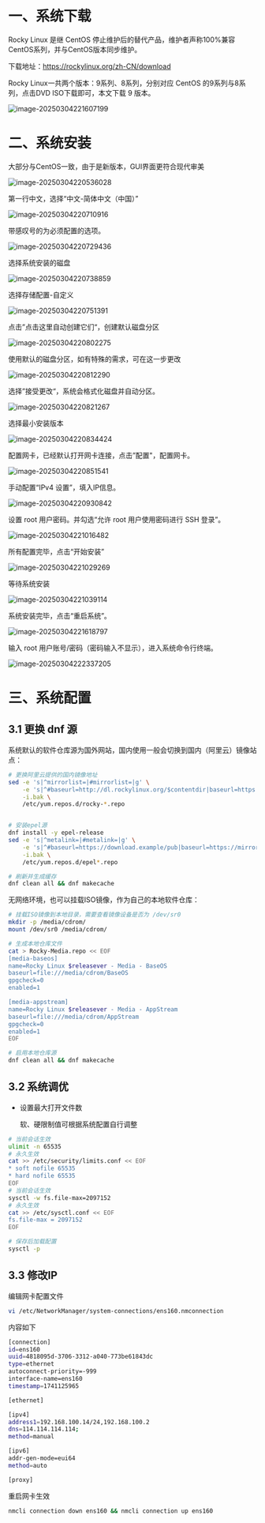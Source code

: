 # 一、系统下载

Rocky Linux 是继 CentOS 停止维护后的替代产品，维护者声称100%兼容CentOS系列，并与CentOS版本同步维护。

下载地址：https://rockylinux.org/zh-CN/download

Rocky Linux一共两个版本：9系列、8系列，分别对应 CentOS 的9系列与8系列，点击DVD ISO下载即可，本文下载 9 版本。

![image-20250304221607199](./06-Rocky%20Linux%209.5%E5%AE%89%E8%A3%85%E9%85%8D%E7%BD%AE/image-20250304221607199.png)

# 二、系统安装

大部分与CentOS一致，由于是新版本，GUI界面更符合现代审美

![image-20250304220536028](./06-Rocky%20Linux%209.5%E5%AE%89%E8%A3%85%E9%85%8D%E7%BD%AE/image-20250304220536028.png)

第一行中文，选择“中文-简体中文（中国）”

![image-20250304220710916](./06-Rocky%20Linux%209.5%E5%AE%89%E8%A3%85%E9%85%8D%E7%BD%AE/image-20250304220710916.png)

带感叹号的为必须配置的选项。

![image-20250304220729436](./06-Rocky%20Linux%209.5%E5%AE%89%E8%A3%85%E9%85%8D%E7%BD%AE/image-20250304220729436.png)

选择系统安装的磁盘

![image-20250304220738859](./06-Rocky%20Linux%209.5%E5%AE%89%E8%A3%85%E9%85%8D%E7%BD%AE/image-20250304220738859.png)

选择存储配置-自定义

![image-20250304220751391](./06-Rocky%20Linux%209.5%E5%AE%89%E8%A3%85%E9%85%8D%E7%BD%AE/image-20250304220751391.png)

点击”点击这里自动创建它们“，创建默认磁盘分区

![image-20250304220802275](./06-Rocky%20Linux%209.5%E5%AE%89%E8%A3%85%E9%85%8D%E7%BD%AE/image-20250304220802275.png)

使用默认的磁盘分区，如有特殊的需求，可在这一步更改

![image-20250304220812290](./06-Rocky%20Linux%209.5%E5%AE%89%E8%A3%85%E9%85%8D%E7%BD%AE/image-20250304220812290.png)

选择”接受更改“，系统会格式化磁盘并自动分区。

![image-20250304220821267](./06-Rocky%20Linux%209.5%E5%AE%89%E8%A3%85%E9%85%8D%E7%BD%AE/image-20250304220821267.png)

选择最小安装版本

![image-20250304220834424](./06-Rocky%20Linux%209.5%E5%AE%89%E8%A3%85%E9%85%8D%E7%BD%AE/image-20250304220834424.png)

配置网卡，已经默认打开网卡连接，点击”配置"，配置网卡。

![image-20250304220851541](./06-Rocky%20Linux%209.5%E5%AE%89%E8%A3%85%E9%85%8D%E7%BD%AE/image-20250304220851541.png)

手动配置“IPv4 设置”，填入IP信息。

![image-20250304220930842](./06-Rocky%20Linux%209.5%E5%AE%89%E8%A3%85%E9%85%8D%E7%BD%AE/image-20250304220930842.png)

设置 root 用户密码。并勾选“允许 root 用户使用密码进行 SSH 登录”。

![image-20250304221016482](./06-Rocky%20Linux%209.5%E5%AE%89%E8%A3%85%E9%85%8D%E7%BD%AE/image-20250304221016482.png)

所有配置完毕，点击“开始安装”

![image-20250304221029269](./06-Rocky%20Linux%209.5%E5%AE%89%E8%A3%85%E9%85%8D%E7%BD%AE/image-20250304221029269.png)

等待系统安装

![image-20250304221039114](./06-Rocky%20Linux%209.5%E5%AE%89%E8%A3%85%E9%85%8D%E7%BD%AE/image-20250304221039114.png)

系统安装完毕，点击“重启系统”。

![image-20250304221618797](./06-Rocky%20Linux%209.5%E5%AE%89%E8%A3%85%E9%85%8D%E7%BD%AE/image-20250304221618797.png)

输入 root 用户账号/密码（密码输入不显示），进入系统命令行终端。

![image-20250304222337205](./06-Rocky%20Linux%209.5%E5%AE%89%E8%A3%85%E9%85%8D%E7%BD%AE/image-20250304222337205.png)

# 三、系统配置

## 3.1 更换 dnf 源

系统默认的软件仓库源为国外网站，国内使用一般会切换到国内（阿里云）镜像站点：

```bash
# 更换阿里云提供的国内镜像地址
sed -e 's|^mirrorlist=|#mirrorlist=|g' \
    -e 's|^#baseurl=http://dl.rockylinux.org/$contentdir|baseurl=https://mirrors.aliyun.com/rockylinux|g' \
    -i.bak \
    /etc/yum.repos.d/rocky-*.repo


# 安装epel源
dnf install -y epel-release
sed -e 's|^metalink=|#metalink=|g' \
    -e 's|^#baseurl=https://download.example/pub|baseurl=https://mirrors.aliyun.com|g' \
    -i.bak \
    /etc/yum.repos.d/epel*.repo

# 刷新并生成缓存
dnf clean all && dnf makecache
```

无网络环境，也可以挂载ISO镜像，作为自己的本地软件仓库：

```bash
# 挂载ISO镜像到本地目录，需要查看镜像设备是否为 /dev/sr0
mkdir -p /media/cdrom/
mount /dev/sr0 /media/cdrom/

# 生成本地仓库文件
cat > Rocky-Media.repo << EOF
[media-baseos]
name=Rocky Linux $releasever - Media - BaseOS
baseurl=file:///media/cdrom/BaseOS
gpgcheck=0
enabled=1

[media-appstream]
name=Rocky Linux $releasever - Media - AppStream
baseurl=file:///media/cdrom/AppStream
gpgcheck=0
enabled=1
EOF

# 启用本地仓库源
dnf clean all && dnf makecache
```

## 3.2 系统调优

- 设置最大打开文件数

  软、硬限制值可根据系统配置自行调整

```bash
# 当前会话生效
ulimit -n 65535
# 永久生效
cat >> /etc/security/limits.conf << EOF
* soft nofile 65535
* hard nofile 65535
EOF
# 当前会话生效
sysctl -w fs.file-max=2097152
# 永久生效
cat >> /etc/sysctl.conf << EOF
fs.file-max = 2097152
EOF

# 保存后加载配置
sysctl -p
```

## 3.3 修改IP

编辑网卡配置文件

```bash
vi /etc/NetworkManager/system-connections/ens160.nmconnection
```

内容如下

```bash
[connection]
id=ens160
uuid=4818095d-3706-3312-a040-773be61843dc
type=ethernet
autoconnect-priority=-999
interface-name=ens160
timestamp=1741125965

[ethernet]

[ipv4]
address1=192.168.100.14/24,192.168.100.2
dns=114.114.114.114;
method=manual

[ipv6]
addr-gen-mode=eui64
method=auto

[proxy]
```

重启网卡生效

```bash
nmcli connection down ens160 && nmcli connection up ens160 
```

